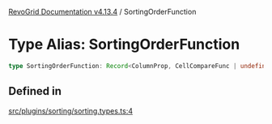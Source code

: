 [RevoGrid Documentation v4.13.4](README.md) / SortingOrderFunction

# Type Alias: SortingOrderFunction

```ts
type SortingOrderFunction: Record<ColumnProp, CellCompareFunc | undefined>;
```

## Defined in

[src/plugins/sorting/sorting.types.ts:4](https://github.com/revolist/revogrid/blob/325e86c31155d90566dec588c08b121b0ae7657a/src/plugins/sorting/sorting.types.ts#L4)
